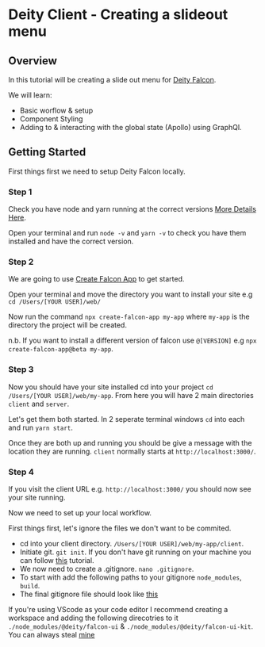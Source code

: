 # Deity Client - Creating a slideout menu

## Overview
In this tutorial will be creating a slide out menu for [Deity Falcon](https://falcon-ui.docs.deity.io/).

We will learn:

- Basic worflow & setup
- Component Styling
- Adding to & interacting with the global state (Apollo) using GraphQl.

## Getting Started
First things first we need to setup Deity Falcon locally.

### Step 1
Check you have node and yarn running at the correct versions [More Details Here](https://falcon.deity.io/docs/getting-started/requirements).

Open your terminal and run `node -v` and `yarn -v` to check you have them installed and have the correct version.

### Step 2
We are going to use [Create Falcon App](https://falcon.deity.io/docs/getting-started/installation) to get started.

Open your terminal and move the directory you want to install your site e.g `cd /Users/[YOUR USER]/web/`

Now run the command `npx create-falcon-app my-app` where `my-app` is the directory the project will be created.

n.b. If you want to install a different version of falcon use `@[VERSION]` e.g  `npx create-falcon-app@beta my-app`.

### Step 3
Now you should have your site installed cd into your project `cd /Users/[YOUR USER]/web/my-app`. From here you will have 2 main directories `client` and `server`.

Let's get them both started. In 2 seperate terminal windows `cd` into each and run `yarn start`. 

Once they are both up and running you should be give a message with the location they are running. `client` normally starts at `http://localhost:3000/`.

### Step 4
If you visit the client URL e.g. `http://localhost:3000/` you should now see your site running. 

Now we need to set up your local workflow.

First things first, let's ignore the files we don\'t want to be commited.

- cd into your client directory. `/Users/[YOUR USER]/web/my-app/client`.
- Initiate git. `git init`. If you don't have git running on your machine you can follow [this](https://git-scm.com/book/en/v2/Getting-Started-Installing-Git) tutorial.
- We now need to create a .gitignore. `nano .gitignore`.
- To start with add the following paths to your gitignore `node_modules`, `build`.
- The final gitignore file should look like [this](https://github.com/hobadams/experiment-deity-falcon-theme/blob/master/.gitignore)

If you're using VScode as your code editor I recommend creating a workspace and adding the following direcotries to it `./node_modules/@deity/falcon-ui` & `./node_modules/@deity/falcon-ui-kit`. You can always steal [mine](https://github.com/hobadams/experiment-deity-falcon-theme/blob/master/falcon-client.code-workspace)